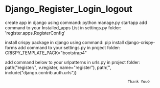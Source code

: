 # Django_Register_Login_logout

create app in django using command: python manage.py startapp
add command to your Installed_apps List in settings.py folder: 'register.apps.RegisterConfig'

install crispy package in django using command: pip install django-crispy-forms
add command to your settings.py in project folder: CRISPY_TEMPLATE_PACK="bootstrap4"

add command below to your urlpatterns in urls.py in project folder:
path("register/", v.register, name="register"),
path('', include("django.contrib.auth.urls"))


                                                            Thank You☺
